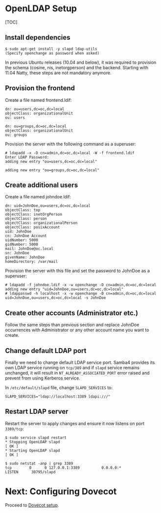 # OpenLDAP Setup #

[TOC]

## Install dependencies ##

    $ sudo apt-get install -y slapd ldap-utils
    (Specify openchange as password when asked)

In previous Ubuntu releases (10.04 and below), it was required to
provision the schema (cosine, nis, inetorgperson) and the
backend. Starting with 11.04 Natty, these steps are not mandatory
anymore.


## Provision the frontend ##

Create a file named frontend.ldif:

    dn: ou=users,dc=oc,dc=local
    objectClass: organizationalUnit
    ou: users

    dn: ou=groups,dc=oc,dc=local
    objectClass: organizationalUnit
    ou: groups

Provision the server with the following command as a superuser:

    # ldapadd -x -D cn=admin,dc=oc,dc=local -W -f frontend.ldif
    Enter LDAP Password: 
    adding new entry "ou=users,dc=oc,dc=local"

    adding new entry "ou=groups,dc=oc,dc=local"


## Create additional users ##

Create a file named johndoe.ldif:

    dn: uid=JohnDoe,ou=users,dc=oc,dc=local
    objectClass: top
    objectClass: inetOrgPerson
    objectClass: person
    objectClass: organizationalPerson
    objectClass: posixAccount
    uid: JohnDoe
    cn: JohnDoe Account
    uidNumber: 5000
    gidNumber: 5000
    mail: JohnDoe@oc.local
    sn: JohnDoe
    givenName: JohnDoe
    homeDirectory: /var/mail

Provision the server with this file and set the password to JohnDoe as a superuser:

    # ldapadd -f johndoe.ldif -x -w openchange -D cn=admin,dc=oc,dc=local
    adding new entry "uid=JohnDoe,ou=users,dc=oc,dc=local"
    # ldappasswd -h localhost -x -w openchange -D cn=admin,dc=oc,dc=local uid=JohnDoe,ou=users,dc=oc,dc=local -s JohnDoe

## Create other accounts (Administrator etc.) ##

Follow the same steps than previous section and replace JohnDoe
occurrences with Administrator or any other account name you want to
create.


## Change default LDAP port ##

Finally we need to change default LDAP service port. Samba4 provides
its own LDAP service running on `tcp/389` and if `slapd` service
remains unchanged, it will result in `NT_ALREADY_ASSOCIATED_PORT`
error raised and prevent from using Kerberos service.

In `/etc/default/slapd` file, change `SLAPD_SERVICES` to:

    SLAPD_SERVICES="ldap://localhost:3389 ldapi:///" 

## Restart LDAP server ##

Restart the server to apply changes and ensure it now listens on port `3389/tcp`:

    $ sudo service slapd restart
    * Stopping OpenLDAP slapd                                               [ OK ] 
    * Starting OpenLDAP slapd                                               [ OK ] 

    $ sudo netstat -anp | grep 3389
    tcp        0      0 127.0.0.1:3389          0.0.0.0:*               LISTEN      30795/slapd

# Next: Configuring Dovecot #

Proceed to [Dovecot setup](dovecot.html).